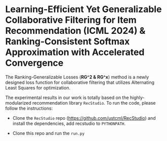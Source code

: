 # Learning-Efficient Yet Generalizable Collaborative Filtering for Item Recommendation (ICML 2024) & Ranking-Consistent Softmax Approximation with Accelerated Convergence

The Ranking-Generalizable Losses (**RG^2 & RG^x**) method is a newly designed loss function for collaborative filtering that utilizes Alternating Least Squares for optimization.

The experimental results in our work is totally based on the highly-modularized recommendation library `RecStudio`. To run the code, please follow the instructions:

- Clone the `RecStudio` repo (https://github.com/ustcml/RecStudio) and install the dependencies, add recstudio to `PYTHONPATH`.

- Clone this repo and run the `run.py`
